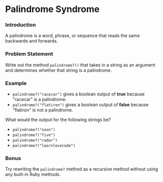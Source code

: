 # Palindrome Syndrome

### Introduction
A palindrome is a word, phrase, or sequence that reads the same backwards and forwards.

### Problem Statement
Write out the method `palindrome?()` that takes in a string as an argument and determines whether that string is a palindrome.

### Example

* `palindrome?("racecar")` gives a boolean output of **true** because "racecar" is a palindrome.
* `palindrome?("flatiron")` gives a boolean output of **false** because "flatiron" is not a palindrome.

What would the output for the following strings be?
* `palindrome?("noon")`
* `palindrome?("five")`
* `palindrome?("radar")`
* `palindrome?("learnlovecode")`

### Bonus
Try rewriting the `palindrome?` method as a recursive method without using any built-in Ruby methods.
